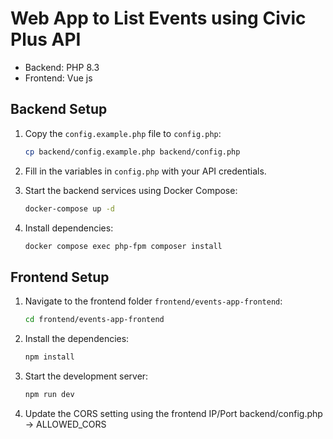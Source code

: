 

# Web App to List Events using Civic Plus API

- Backend: PHP 8.3
-  Frontend: Vue js

## Backend Setup

1. Copy the `config.example.php` file to `config.php`:
   ```bash
   cp backend/config.example.php backend/config.php
   ```

2. Fill in the variables in `config.php` with your API credentials.

3. Start the backend services using Docker Compose:
   ```bash
   docker-compose up -d
   ```
4. Install dependencies:
   ```bash
   docker compose exec php-fpm composer install
   ```

## Frontend Setup

1. Navigate to the frontend folder `frontend/events-app-frontend`:
   ```bash
   cd frontend/events-app-frontend
   ```

2. Install the dependencies:
   ```bash
   npm install
   ```

3. Start the development server:
   ```bash
   npm run dev
   ```

4. Update the CORS setting using the frontend IP/Port
   backend/config.php -> ALLOWED_CORS